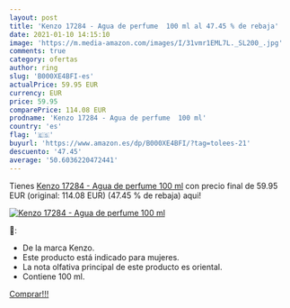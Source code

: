 ```yaml
---
layout: post
title: 'Kenzo 17284 - Agua de perfume  100 ml al 47.45 % de rebaja'
date: 2021-01-10 14:15:10
image: 'https://m.media-amazon.com/images/I/31vmr1EML7L._SL200_.jpg'
comments: true
category: ofertas
author: ring
slug: 'B000XE4BFI-es'
actualPrice: 59.95 EUR
currency: EUR
price: 59.95
comparePrice: 114.08 EUR
prodname: 'Kenzo 17284 - Agua de perfume  100 ml'
country: 'es'
flag: '🇪🇸'
buyurl: 'https://www.amazon.es/dp/B000XE4BFI/?tag=tolees-21'
descuento: '47.45'
average: '50.6036220472441'
---
```


Tienes [Kenzo 17284 - Agua de perfume  100 ml](https://www.amazon.es/dp/B000XE4BFI/?tag=tolees-21) con precio final de  59.95 EUR (original: 114.08 EUR) (47.45 %  de rebaja) aqui!

[![Kenzo 17284 - Agua de perfume  100 ml](https://m.media-amazon.com/images/I/31vmr1EML7L._SL200_.jpg)](https://www.amazon.es/dp/B000XE4BFI/?tag=tolees-21)

🔎:

- De la marca Kenzo.
- Este producto está indicado para mujeres.
- La nota olfativa principal de este producto es oriental.
- Contiene 100 ml.

[Comprar!!!](https://www.amazon.es/dp/B000XE4BFI/?tag=tolees-21)
